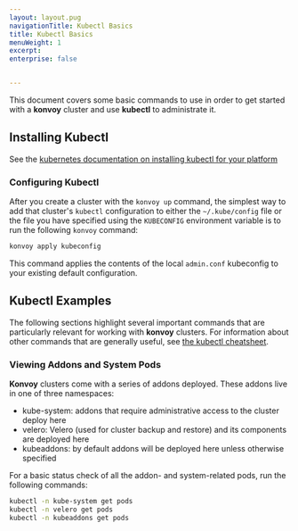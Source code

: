 ```yaml
---
layout: layout.pug
navigationTitle: Kubectl Basics
title: Kubectl Basics
menuWeight: 1
excerpt: 
enterprise: false


---
```


This document covers some basic commands to use in order to get started with a **konvoy** cluster and use **kubectl** to administrate it.

## Installing Kubectl

See the [kubernetes documentation on installing kubectl for your platform][0]

### Configuring Kubectl

After you create a cluster with the `konvoy up` command, the simplest way to add that cluster's `kubectl` configuration to either the `~/.kube/config` file or the file you have specified using the `KUBECONFIG` environment variable is to run the following `konvoy` command:

```bash
konvoy apply kubeconfig
```

This command applies the contents of the local `admin.conf` kubeconfig to your existing default configuration.

## Kubectl Examples

The following sections highlight several important commands that are particularly relevant for working with **konvoy** clusters.
For information about other commands that are generally useful, see [the kubectl cheatsheet][1].

### Viewing Addons and System Pods

**Konvoy** clusters come with a series of addons deployed.
These addons live in one of three namespaces:

* kube-system: addons that require administrative access to the cluster deploy here
* velero: Velero (used for cluster backup and restore) and its components are deployed here
* kubeaddons: by default addons will be deployed here unless otherwise specified

For a basic status check of all the addon- and system-related pods, run the following commands:

```bash
kubectl -n kube-system get pods
kubectl -n velero get pods
kubectl -n kubeaddons get pods
```

[0]:https://kubernetes.io/docs/tasks/tools/install-kubectl/
[1]:https://kubernetes.io/docs/reference/kubectl/cheatsheet/
